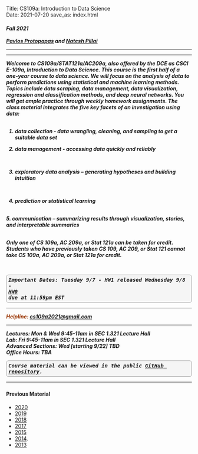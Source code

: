 Title: CS109a: Introduction to Data Science <br>
Date: 2021-07-20
save_as: index.html


<h5>
Fall 2021 <br><br><a href="https://iacs.seas.harvard.edu/people/pavlos-protopapas">Pavlos Protopapas</a> and <a href='http://www.people.fas.harvard.edu/~pillai/'>Natesh Pillai</a>

<hr>

<style>
pre {
  background-color: #F5F5F5;
  display: block;
  font-family: monospace;
  font-size: 14px;
  white-space: pre;
  border-color: #999999;
  border-width: 1px;
  border-style: solid;
  border-radius: 6px;
  margin: 1em 0;
  padding: 5px;
  white-space: pre-wrap;
}

.containerMain {
    display: flex;
    width: 100%;
    height: 300px;
}

.contentA {
    flex: 1;
    flex-direction:column;
 }

.contentB {
    flex: 3;
  }
</style>
<hr>


<p>Welcome to CS109a/STAT121a/AC209a, also offered by the DCE as CSCI E-109a, Introduction to Data Science. This course is the first half of a one‐year course to data science. We will focus on the analysis of data to perform predictions using statistical and machine learning methods. Topics include data scraping, data management, data visualization, regression and classification methods, and deep neural networks. You will get ample practice through weekly homework assignments. The class material integrates the five key facets of an investigation using data:
<br/><br/>

1. data collection ‐ data wrangling, cleaning, and sampling to get a suitable data set <br>

2. data management ‐ accessing data quickly and reliably
<br>

3. exploratory data analysis – generating hypotheses and building intuition
<br>

4. prediction or statistical learning
<br>
5. communication – summarizing results through visualization, stories, and interpretable summaries
<br/> <br/>


Only one of CS 109a, AC 209a, or Stat 121a can be taken for credit. Students who have previously taken CS 109, AC 209, or Stat 121 cannot take CS 109a, AC 209a, or Stat 121a for credit.

<br><pre>Important Dates:
Tuesday 9/7 - HW1 released
Wednesday 9/8 - <a href='https://canvas.harvard.edu/courses/88553/assignments/507546' anchor='_blank'>HW0</a> due at 11:59pm EST
</pre>
<hr>
<span style="color: #993300;"><strong>Helpline:</strong></span> <a href="mailto:cs109a2021@gmail.com">cs109a2021@gmail.com</a>
<br/>

<hr>


<strong>Lectures: Mon </strong> & <strong>Wed</strong> 9:45-11am in SEC 1.321 Lecture Hall
<br/>
<strong>Lab: Fri </strong> 9:45-11am in SEC 1.321 Lecture Hall
<br/>
<strong>Advanced Sections: Wed </strong> [starting 9/22] TBD
<br/>
<strong>Office Hours: </strong>TBA
<br/>


<pre>Course material can be viewed in the public <a href="https://github.com/Harvard-IACS/2021-CS109A/tree/master/content">GitHub repository</a>.</pre>

<hr>
<h4>Previous Material</h4>
<ul>
<li><a href="http://harvard-iacs.github.io/2020-CS109A">2020</a></li>
<li><a href="http://harvard-iacs.github.io/2019-CS109A">2019</a></li>
<li><a href="http://harvard-iacs.github.io/2018-CS109A">2018</a></li>
<li><a href="http://harvard-iacs.github.io/2017-CS109A">2017</a></li>
<li><a href="http://cs109.github.io/2015">2015</a></li>
<li><a href="http://cs109.github.io/2014/index.html">2014</a>.</li>
<li><a href="https://github.com/cs109/content">2013</a></li>
</ul>
